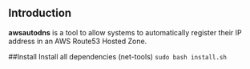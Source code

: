 ## Introduction
**awsautodns** is a tool to allow systems to automatically register their IP address in an AWS Route53 Hosted Zone.

##Install
Install all dependencies (net-tools)
`sudo bash install.sh`
